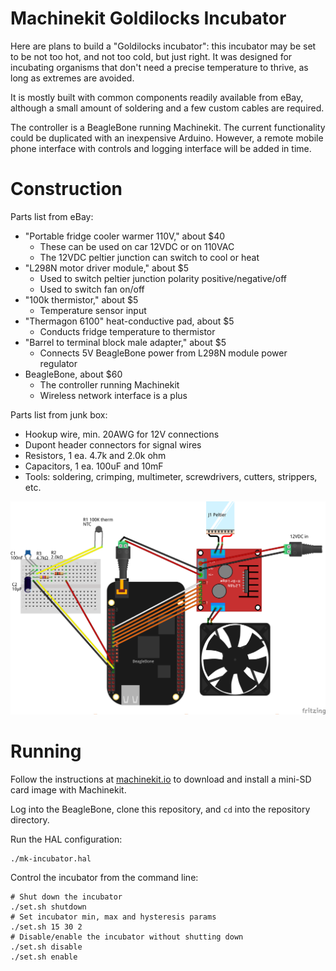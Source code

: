 # Machinekit Goldilocks Incubator

Here are plans to build a "Goldilocks incubator":  this incubator may
be set to be not too hot, and not too cold, but just right.  It was
designed for incubating organisms that don't need a precise
temperature to thrive, as long as extremes are avoided.

It is mostly built with common components readily available from eBay,
although a small amount of soldering and a few custom cables are
required.

The controller is a BeagleBone running Machinekit.  The current
functionality could be duplicated with an inexpensive Arduino.
However, a remote mobile phone interface with controls and logging
interface will be added in time.

# Construction

Parts list from eBay:
- "Portable fridge cooler warmer 110V," about $40
  - These can be used on car 12VDC or on 110VAC
  - The 12VDC peltier junction can switch to cool or heat
- "L298N motor driver module," about $5
  - Used to switch peltier junction polarity positive/negative/off
  - Used to switch fan on/off
- "100k thermistor," about $5
  - Temperature sensor input
- "Thermagon 6100" heat-conductive pad, about $5
  - Conducts fridge temperature to thermistor
- "Barrel to terminal block male adapter," about $5
  - Connects 5V BeagleBone power from L298N module power regulator
- BeagleBone, about $60
  - The controller running Machinekit
  - Wireless network interface is a plus

Parts list from junk box:
- Hookup wire, min. 20AWG for 12V connections
- Dupont header connectors for signal wires
- Resistors, 1 ea. 4.7k and 2.0k ohm
- Capacitors, 1 ea. 100uF and 10mF
- Tools:  soldering, crimping, multimeter, screwdrivers, cutters,
  strippers, etc.

![Goldilocks Incubator](fritzing/incubator_bb.png)

# Running

Follow the instructions at [machinekit.io][machinekit.io] to download
and install a mini-SD card image with Machinekit.

Log into the BeagleBone, clone this repository, and `cd` into the
repository directory.

Run the HAL configuration:

    ./mk-incubator.hal

Control the incubator from the command line:

    # Shut down the incubator
    ./set.sh shutdown
    # Set incubator min, max and hysteresis params
    ./set.sh 15 30 2
    # Disable/enable the incubator without shutting down
    ./set.sh disable
    ./set.sh enable

[machinekit.io]: http://machinekit.io



[L298_datasheet]: http://www.st.com/content/ccc/resource/technical/document/datasheet/82/cc/3f/39/0a/29/4d/f0/CD00000240.pdf/files/CD00000240.pdf/jcr:content/translations/en.CD00000240.pdf
